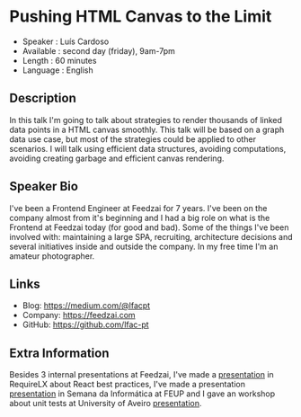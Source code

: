 Pushing HTML Canvas to the Limit
=========================

* Speaker   : Luís Cardoso
* Available : second day (friday), 9am-7pm
* Length    : 60 minutes
* Language  : English

Description
-----------

In this talk I'm going to talk about strategies to render thousands of linked data points in a HTML canvas smoothly. 
This talk will be based on a graph data use case, but most of the strategies could be applied to other scenarios. 
I will talk using efficient data structures, avoiding computations, avoiding creating garbage and efficient canvas rendering.


Speaker Bio
-----------

I've been a Frontend Engineer at Feedzai for 7 years. I've been on the company almost from it's beginning and I had a big role on
what is the Frontend at Feedzai today (for good and bad). Some of the things I've been involved with: maintaining a 
large SPA, recruiting, architecture decisions and several initiatives inside and outside the company. 
In my free time I'm an amateur photographer.

Links
-----

* Blog: https://medium.com/@lfacpt
* Company: https://feedzai.com
* GitHub: https://github.com/lfac-pt

Extra Information
-----------------

Besides 3 internal presentations at Feedzai, I've made a [presentation](https://www.youtube.com/watch?v=I3qRD1v2xq4) in RequireLX 
about React best practices, I've made a presentation [presentation](https://www.linkedin.com/feed/update/urn:li:activity:6469204893960847360) in Semana da Informática at FEUP and I gave an workshop about unit tests 
at University of Aveiro [presentation](https://www.linkedin.com/feed/update/urn:li:activity:6475734652232491008).
